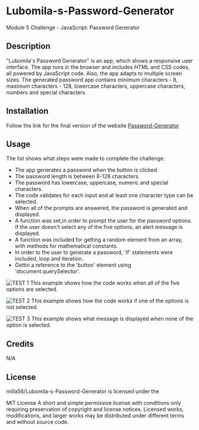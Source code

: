 # Lubomila-s-Password-Generator
Module 5 Challenge - JavaScript: Password Generator

## Description

"Lubomila's Password Generator" is an app, which shows a responsive user interface. The app runs in the browser and includes HTML and CSS codes, all powered by JavaScript code. Also, the app adapts to multiple screen sizes. The generated password app contains minimum characters - 8, maximum characters - 128, lowercase characters, uppercase characters, numbers and special characters.

## Installation

Follow the link for the final version of the website [Password-Generator](https://milla56.github.io/Lubomila-s-Console-Finances/) 

## Usage
The list shows what steps were made to complete the challenge:
- The app generates a password when the button is clicked.
- The password length is between 8-128 characters.
- The password has lowercase, uppercase, numeric and special characters.
- The code validates for each input and at least one character type can be selected.
- When all of the prompts are answered, the password is generated and displayed.
- A function was set,in order to prompt the user for the password options. If the user doesn't select any of the five options, an alert message is displayed. 
- A function was included for getting a random element from an array, with methods for mathematical constants. 
- In order to the user to generate a password, 'if' statements were included, loop and iteration.
- Gettin a reference to the 'button' element using 'document.querySelector'.



![TEST 1](./screenshot/test1.gif)
This example shows how the code works when all of the five options are selected. 

![TEST 2](./screenshot/test2.gif)
This example shows how the code works if one of the options is not selected.

![TEST 3](./screenshot/test3.gif)
This example shows what message is displayed when none of the option is selected. 


## Credits

N/A


## License

milla56/Lubomila-s-Password-Generator is licensed under the

MIT License
A short and simple permissive license with conditions only requiring preservation of copyright and license notices. Licensed works, modifications, and larger works may be distributed under different terms and without source code.